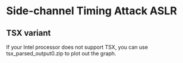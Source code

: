 # Side-channel Timing Attack ASLR

## TSX variant

If your Intel processor does not support TSX, you can use tsx_parsed_output0.zip to plot out the graph.
